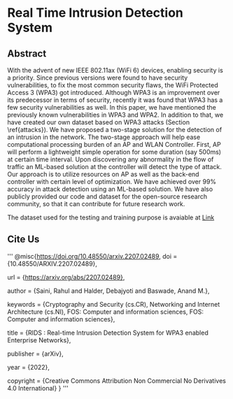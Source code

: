 # Real Time Intrusion Detection System

## Abstract
With the advent of new IEEE 802.11ax (WiFi 6) devices, enabling security is a priority. Since previous versions were found to have security vulnerabilities, to fix the most common security flaws, the WiFi Protected Access 3 (WPA3) got introduced. Although WPA3 is an improvement over its predecessor in terms of security, recently it was found that WPA3 has a few security vulnerabilities as well. In this paper, we have mentioned the previously known vulnerabilities in WPA3 and WPA2. In addition to that, we have created our own dataset based on WPA3 attacks (Section \ref{attacks}). We have proposed a two-stage solution for the detection of an intrusion in the network. The two-stage approach will help ease computational processing burden of an AP and WLAN Controller. First, AP will perform a lightweight simple operation for some duration (say 500ms) at certain time interval. Upon discovering any abnormality in the flow of traffic an ML-based solution at the controller will detect the type of attack. Our approach is to utilize resources on AP as well as the back-end controller with certain level of optimization. We have achieved over 99\% accuracy in attack detection using an ML-based solution. We have also publicly provided our code and dataset for the open-source research community, so that it can contribute for future research work.

The dataset used for the testing and training purpose is avaiable at [Link](https://drive.google.com/file/d/14eCNQxHj7kqBWkd4ZKI78V0EdkHL6PfT/view?usp=sharing)


## Cite Us
'''
@misc{https://doi.org/10.48550/arxiv.2207.02489,
  doi = {10.48550/ARXIV.2207.02489},
  
  url = {https://arxiv.org/abs/2207.02489},
  
  author = {Saini, Rahul and Halder, Debajyoti and Baswade, Anand M.},
  
  keywords = {Cryptography and Security (cs.CR), Networking and Internet Architecture (cs.NI), FOS: Computer and information sciences, FOS: Computer and information sciences},
  
  title = {RIDS : Real-time Intrusion Detection System for WPA3 enabled Enterprise Networks},
  
  publisher = {arXiv},
  
  year = {2022},
  
  copyright = {Creative Commons Attribution Non Commercial No Derivatives 4.0 International}
}
'''
